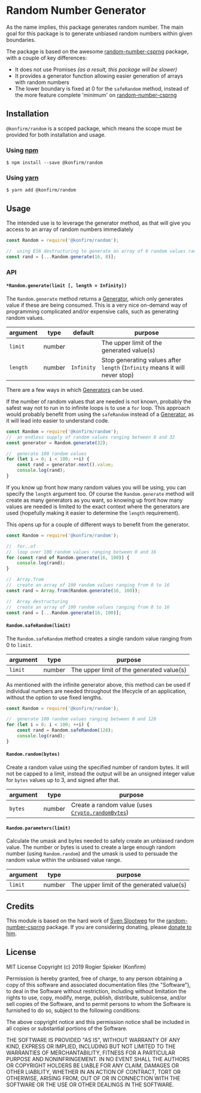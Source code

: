 # Random Number Generator

As the name implies, this package generates random number. The main goal for this package is to generate unbiased random numbers within given boundaries.

The package is based on the awesome [random-number-csprng][3] package, with a couple of key differences:

-   It does not use Promises _(as a result, this package will be slower)_
-   It provides a generator function allowing easier generation of arrays with random numbers
-   The lower boundary is fixed at 0 for the `safeRandom` method, instead of the more feature complete 'minimum' on [random-number-csprng][3]

## Installation

`@konfirm/random` is a scoped package, which means the scope must be provided for both installation and usage.

### Using [npm][4]

```
$ npm install --save @konfirm/random
```

### Using [yarn][6]

```
$ yarn add @konfirm/random
```

## Usage

The intended use is to leverage the generator method, as that will give you access to an array of random numbers immediately

```js
const Random = require('@konfirm/random');

//  using ES6 destructuring to generate an array of 8 random values ranging from 0 to 16
const rand = [...Random.generate(16, 8)];
```

### API

#### `*Random.generate(limit [, length = Infinity])`

The `Random.generate` method returns a [Generator][5], which only generates value if these are being consumed. This is a very nice on-demand way of programming complicated and/or expensive calls, such as generating random values.

| argument | type   | default    | purpose                                                                     |
| -------- | ------ | ---------- | --------------------------------------------------------------------------- |
| `limit`  | number |            | The upper limit of the generated value(s)                                   |
| `length` | number | `Infinity` | Stop generating values after `length` (`Infinity` means it will never stop) |

There are a few ways in which [Generators][5] can be used.

If the number of random values that are needed is not known, probably the safest way not to run in to infinite loops is to use a `for` loop. This approach would probably benefit from using the `safeRandom` instead of a [Generator][5], as it will lead into easier to understand code.

```js
const Random = require('@konfirm/random');
//  an endless supply of random values ranging between 0 and 32
const generator = Random.generate(32);

//  generate 100 random values
for (let i = 0; i < 100; ++i) {
	const rand = generator.next().value;
	console.log(rand);
}
```

If you know up front how many random values you will be using, you can specify the `length` argument too.
Of course the `Random.generate` method will create as many generators as you want, so knowing up front how many values are needed is limited to the exact context where the generators are used (hopefully making it easier to determine the `length` requirement).

This opens up for a couple of different ways to benefit from the generator.

```js
const Random = require('@konfirm/random');

//  for..of
//  loop over 100 random values ranging between 0 and 16
for (const rand of Random.generate(16, 100)) {
	console.log(rand);
}

//  Array.from
//  create an array of 100 random values ranging from 0 to 16
const rand = Array.from(Random.generate(16, 100));

//  Array destructuring
//  create an array of 100 random values ranging from 0 to 16
const rand = [...Random.generate(16, 100)];
```

#### `Random.safeRandom(limit)`

The `Random.safeRandom` method creates a single random value ranging from 0 to `limit`.

| argument | type   | purpose                                   |
| -------- | ------ | ----------------------------------------- |
| `limit`  | number | The upper limit of the generated value(s) |

As mentioned with the infinite generator above, this method can be used if individual numbers are needed throughout the lifecycle of an application, without the option to use fixed lengths.

```js
const Random = require('@konfirm/random');

//  generate 100 random values ranging between 0 and 128
for (let i = 0; i < 100; ++i) {
	const rand = Random.safeRandom(128);
	console.log(rand);
}
```

#### `Random.random(bytes)`

Create a random value using the specified number of random bytes. It will not be capped to a limit, instead the output will be an unsigned integer value for `bytes` values up to 3, and signed after that.

| argument | type   | purpose                                                |
| -------- | ------ | ------------------------------------------------------ |
| `bytes`  | number | Create a random value (uses [`Crypto.randomBytes`][7]) |

#### `Random.parameters(limit)`

Calculate the umask and bytes needed to safely create an unbiased random value. The number or bytes is used to create a large enough random number (using `Random.random`) and the umask is used to persuade the random value within the unbiased value range.

| argument | type   | purpose                                   |
| -------- | ------ | ----------------------------------------- |
| `limit`  | number | The upper limit of the generated value(s) |

## Credits

This module is based on the hard work of [Sven Slootweg][1] for the [random-number-csprng][3] package. If you are considering donating, please [donate to him][2].

## License

MIT License Copyright (c) 2019 Rogier Spieker (Konfirm)

Permission is hereby granted, free of charge, to any person obtaining a copy of this software and associated documentation files (the "Software"), to deal in the Software without restriction, including without limitation the rights to use, copy, modify, merge, publish, distribute, sublicense, and/or sell copies of the Software, and to permit persons to whom the Software is furnished to do so, subject to the following conditions:

The above copyright notice and this permission notice shall be included in all copies or substantial portions of the Software.

THE SOFTWARE IS PROVIDED "AS IS", WITHOUT WARRANTY OF ANY KIND, EXPRESS OR IMPLIED, INCLUDING BUT NOT LIMITED TO THE WARRANTIES OF MERCHANTABILITY, FITNESS FOR A PARTICULAR PURPOSE AND NONINFRINGEMENT. IN NO EVENT SHALL THE AUTHORS OR COPYRIGHT HOLDERS BE LIABLE FOR ANY CLAIM, DAMAGES OR OTHER LIABILITY, WHETHER IN AN ACTION OF CONTRACT, TORT OR OTHERWISE, ARISING FROM, OUT OF OR IN CONNECTION WITH THE SOFTWARE OR THE USE OR OTHER DEALINGS IN THE SOFTWARE.

[1]: https://github.com/joepie91
[2]: https://github.com/joepie91/node-random-number-csprng#donate
[3]: https://www.npmjs.com/package/random-number-csprng
[4]: https://www.npmjs.com/get-npm
[5]: https://developer.mozilla.org/en-US/docs/Web/JavaScript/Reference/Global_Objects/Generator
[6]: https://yarnpkg.com/
[7]: https://nodejs.org/api/crypto.html#crypto_crypto_randombytes_size_callback
